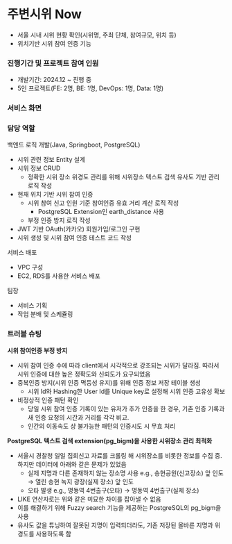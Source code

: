# 주변시위 Now

- 서울 시내 시위 현황 확인(시위명, 주최 단체, 참여규모, 위치 등)
- 위치기반 시위 참여 인증 기능

### 진행기간 및 프로젝트 참여 인원

- 개발기간: 2024.12 ~ 진행 중
- 5인 프로젝트(FE: 2명, BE: 1명, DevOps: 1명, Data: 1명)

### 서비스 화면

### 담당 역할

백엔드 로직 개발(Java, Springboot, PostgreSQL)

- 시위 관련 정보 Entity 설계
- 시위 정보 CRUD
    - 정확한 시위 장소 위경도 관리를 위해 시위장소 텍스트 검색 유사도 기반 관리 로직 작성
- 현재 위치 기반 시위 참여 인증
    - 시위 참여 신고 인원 기준 참여인증 유효 거리 계산 로직 작성
        - PostgreSQL Extension인 earth_distance 사용
    - 부정 인증 방지 로직 작성
- JWT 기반 OAuth(카카오) 회원가입/로그인 구현
- 시위 생성 및 시위 참여 인증 테스트 코드 작성

서비스 배포

- VPC 구성
- EC2, RDS를 사용한 서비스 배포

팀장

- 서비스 기획
- 작업 분배 및 스케쥴링

### 트러블 슈팅

**시위 참여인증 부정 방지**

- 시위 참여 인증 수에 따라 client에서 시각적으로 강조되는 시위가 달라짐. 따라서 시위 인증에 대한 높은 정확도와 신뢰도가 요구되었음
- 중복인증 방지(시위 인증 멱등성 유지)를 위해 인증 정보 저장 테이블 생성
    - 시위 Id와 Hashing한 User Id를 Unique key로 설정해 시위 인증 고유성 확보
- 비정상적 인증 패턴 확인
    - 당일 시위 참여 인증 기록이 있는 유저가 추가 인증을 한 경우, 기존 인증 기록과 새 인증 요청의 시간과 거리를 각각 비교.
    - 인간의 이동속도 상 불가능한 패턴의 인증시도 시 무효 처리

**PostgreSQL 텍스트 검색 extension(pg_bigm)을 사용한 시위장소 관리 최적화**

- 서울시 경찰청 일일 집회신고 자료를 크롤링 해 시위장소를 비롯한 정보를 수집 중. 하지만 데이터에 아래와 같은 문제가 있었음
    - 실제 지명과 다른 존재하지 않는 장소명 사용 e.g., 송현공원(신고장소) 앞 인도 → 열린 송현 녹지 광장(실제 장소) 앞 인도
    - 오타 발생 e.g., 명둉역 4번출구(오타) → 명동역 4번출구(실제 장소)
- LIKE 연산자로는 위와 같은 미묘한 차이를 잡아낼 수 없음
- 이를 해결하기 위해 Fuzzy search 기능을 제공하는 PostgreSQL의 pg_bigm을 사용
- 유사도 값을 튜닝하여 잘못된 지명이 입력되더라도, 기존 저장된 올바른 지명과 위경도를 사용하도록 함
